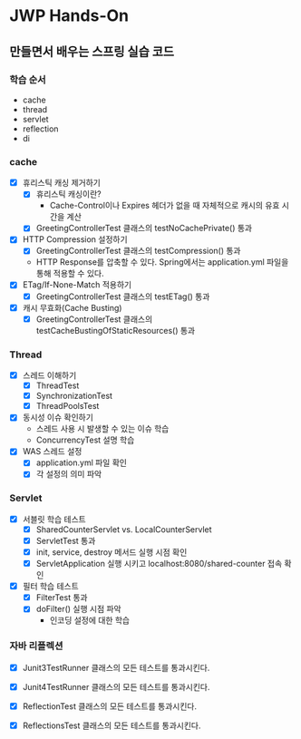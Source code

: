 # JWP Hands-On

## 만들면서 배우는 스프링 실습 코드

### 학습 순서
- cache
- thread
- servlet
- reflection
- di

### cache
- [x] 휴리스틱 캐싱 제거하기 
  - [x] 휴리스틱 캐싱이란?
    - Cache-Control이나 Expires 헤더가 없을 때 자체적으로 캐시의 유효 시간을 계산  
  - [x] GreetingControllerTest 클래스의 testNoCachePrivate() 통과
- [x] HTTP Compression 설정하기
  - [x] GreetingControllerTest 클래스의 testCompression() 통과
  - HTTP Response를 압축할 수 있다. Spring에서는 application.yml 파일을 통해 적용할 수 있다. 
- [x] ETag/If-None-Match 적용하기
  - [x] GreetingControllerTest 클래스의 testETag() 통과
- [x] 캐시 무효화(Cache Busting)
  - [x] GreetingControllerTest 클래스의 testCacheBustingOfStaticResources() 통과

### Thread
- [x] 스레드 이해하기
  - [x] ThreadTest
  - [x] SynchronizationTest
  - [x] ThreadPoolsTest
- [x] 동시성 이슈 확인하기
  - 스레드 사용 시 발생할 수 있는 이슈 학습
  - ConcurrencyTest 설명 학습
- [x] WAS 스레드 설정
  - [x] application.yml 파일 확인
  - [x] 각 설정의 의미 파악

### Servlet
- [x] 서블릿 학습 테스트
  - [x] SharedCounterServlet vs. LocalCounterServlet
  - [x] ServletTest 통과
  - [x] init, service, destroy 메서드 실행 시점 확인
  - [X] ServletApplication 실행 시키고 localhost:8080/shared-counter 접속 확인
- [x] 필터 학습 테스트
  - [x] FilterTest 통과
  - [x] doFilter() 실행 시점 파악
    - 인코딩 설정에 대한 학습 

### 자바 리플렉션
- [x] Junit3TestRunner 클래스의 모든 테스트를 통과시킨다.
- [x] Junit4TestRunner 클래스의 모든 테스트를 통과시킨다.
- [x] ReflectionTest 클래스의 모든 테스트를 통과시킨다.
- [x] ReflectionsTest 클래스의 모든 테스트를 통과시킨다.

